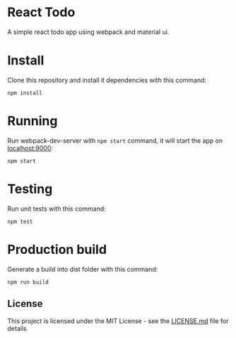 React Todo
====================
A simple react todo app using webpack and material ui.


# Install
Clone this repository and install it dependencies with this command:
```
npm install
```

# Running
Run webpack-dev-server with `npm start` command, it will start the app on [localhost:9000](http://localhost:3000):
```
npm start
```

# Testing
Run unit tests with this command:
```
npm test
```

# Production build
Generate a build into dist folder with this command:
```
npm run build
```

## License

This project is licensed under the MIT License - see the [LICENSE.md](LICENSE.md) file for details
